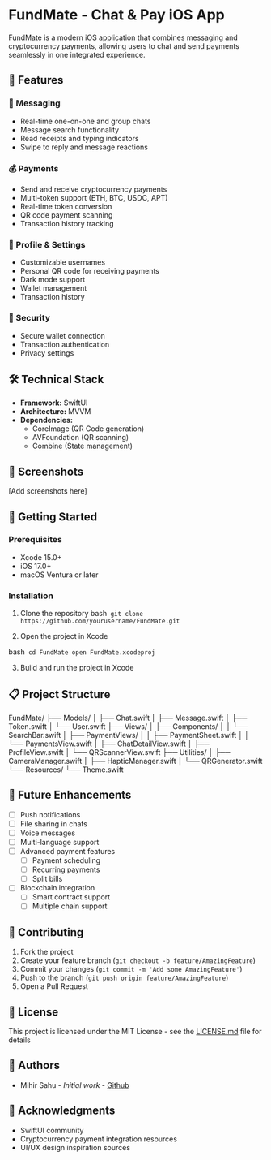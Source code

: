 # FundMate - Chat & Pay iOS App

FundMate is a modern iOS application that combines messaging and cryptocurrency payments, allowing users to chat and send payments seamlessly in one integrated experience.

## 🌟 Features

### 💬 Messaging
- Real-time one-on-one and group chats
- Message search functionality
- Read receipts and typing indicators
- Swipe to reply and message reactions

### 💰 Payments
- Send and receive cryptocurrency payments
- Multi-token support (ETH, BTC, USDC, APT)
- Real-time token conversion
- QR code payment scanning
- Transaction history tracking

### 👤 Profile & Settings
- Customizable usernames
- Personal QR code for receiving payments
- Dark mode support
- Wallet management
- Transaction history

### 🔐 Security
- Secure wallet connection
- Transaction authentication
- Privacy settings

## 🛠 Technical Stack

- **Framework:** SwiftUI
- **Architecture:** MVVM
- **Dependencies:** 
  - CoreImage (QR Code generation)
  - AVFoundation (QR scanning)
  - Combine (State management)

## 📱 Screenshots

[Add screenshots here]

## 🚀 Getting Started

### Prerequisites
- Xcode 15.0+
- iOS 17.0+
- macOS Ventura or later

### Installation
1. Clone the repository
bash`
git clone https://github.com/yourusername/FundMate.git`

2. Open the project in Xcode

bash`
cd FundMate
open FundMate.xcodeproj`


3. Build and run the project in Xcode

## 📋 Project Structure
FundMate/
├── Models/
│ ├── Chat.swift
│ ├── Message.swift
│ ├── Token.swift
│ └── User.swift
├── Views/
│ ├── Components/
│ │ └── SearchBar.swift
│ ├── PaymentViews/
│ │ ├── PaymentSheet.swift
│ │ └── PaymentsView.swift
│ ├── ChatDetailView.swift
│ ├── ProfileView.swift
│ └── QRScannerView.swift
├── Utilities/
│ ├── CameraManager.swift
│ ├── HapticManager.swift
│ └── QRGenerator.swift
└── Resources/
└── Theme.swift

## 🎯 Future Enhancements

- [ ] Push notifications
- [ ] File sharing in chats
- [ ] Voice messages
- [ ] Multi-language support
- [ ] Advanced payment features
  - [ ] Payment scheduling
  - [ ] Recurring payments
  - [ ] Split bills
- [ ] Blockchain integration
  - [ ] Smart contract support
  - [ ] Multiple chain support

## 🤝 Contributing

1. Fork the project
2. Create your feature branch (`git checkout -b feature/AmazingFeature`)
3. Commit your changes (`git commit -m 'Add some AmazingFeature'`)
4. Push to the branch (`git push origin feature/AmazingFeature`)
5. Open a Pull Request

## 📄 License

This project is licensed under the MIT License - see the [LICENSE.md](LICENSE.md) file for details

## 👥 Authors

- Mihir Sahu - *Initial work* - [Github](https://github.com/0xmihirsahu)

## 🙏 Acknowledgments

- SwiftUI community
- Cryptocurrency payment integration resources
- UI/UX design inspiration sources
